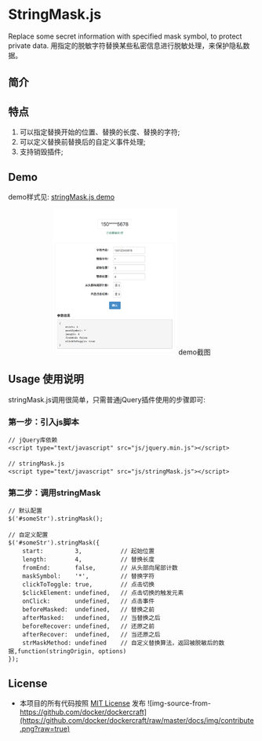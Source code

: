 # StringMask.js
Replace some secret information with specified mask symbol, to protect private data.
用指定的脱敏字符替换某些私密信息进行脱敏处理，来保护隐私数据。
## 简介

## 特点
1. 可以指定替换开始的位置、替换的长度、替换的字符;
2. 可以定义替换前替换后的自定义事件处理;
3. 支持销毁插件;

## Demo
demo样式见: [stringMask.js demo](http://cdn.heanes.com/js/stringMask.js/1.0/demo/ "stringMask.js demo")
<center>
<img src="https://github.com/Heanes/stringMask.js/blob/master/doc/static/image/stringMask.js_screenshot.png?raw=true" width="50%" height="50%" alt="demo截图" />
demo截图
</center>

## Usage 使用说明
stringMask.js调用很简单，只需普通jQuery插件使用的步骤即可:
### 第一步：引入js脚本

```
// jQuery库依赖
<script type="text/javascript" src="js/jquery.min.js"></script>

// stringMask.js
<script type="text/javascript" src="js/stringMask.js"></script>
```
### 第二步：调用stringMask

```
// 默认配置
$('#someStr').stringMask();

// 自定义配置
$('#someStr').stringMask({
    start:         3,           // 起始位置
    length:        4,           // 替换长度
    fromEnd:       false,       // 从头部向尾部计数
    maskSymbol:    '*',         // 替换字符
    clickToToggle: true,        // 点击切换
    $clickElement: undefined,   // 点击切换的触发元素
    onClick:       undefined,   // 点击事件
    beforeMasked:  undefined,   // 替换之前
    afterMasked:   undefined,   // 当替换之后
    beforeRecover: undefined,   // 还原之前
    afterRecover:  undefined,   // 当还原之后
    strMaskMethod: undefined    // 自定义替换算法，返回被脱敏后的数据,function(stringOrigin, options)
});
```
## License
* 本项目的所有代码按照 [MIT License](https://github.com/racaljk/hosts/blob/master/LICENSE) 发布
![img-source-from-https://github.com/docker/dockercraft](https://github.com/docker/dockercraft/raw/master/docs/img/contribute.png?raw=true)
